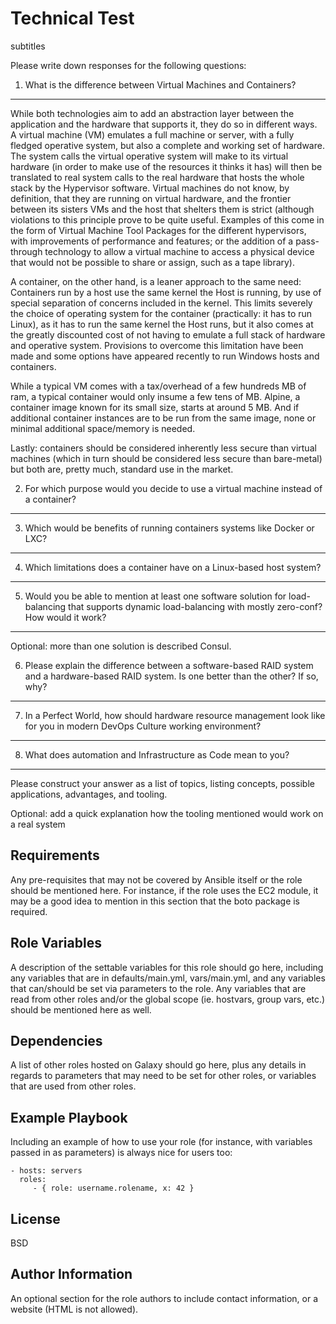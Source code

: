 Technical Test
=========

subtitles

Please write down responses for the following questions:

1) What is the difference between Virtual Machines and Containers?
------------

While both technologies aim to add an abstraction layer between the application and the hardware that supports it, they do so in different ways.
A virtual machine (VM) emulates a full machine or server, with a fully fledged operative system, but also a complete and working set of hardware.
The system calls the virtual operative system will make to its virtual hardware (in order to make use of the resources it thinks it has) will then be translated to real system calls to the real hardware that hosts the whole stack by the Hypervisor software.
Virtual machines do not know, by definition, that they are running on virtual hardware, and the frontier between its sisters VMs and the host that shelters them is strict (although violations to this principle prove to be quite useful. Examples of this come in the form of Virtual Machine Tool Packages for the different hypervisors, with improvements of performance and features; or the addition of a pass-through technology to allow a virtual machine to access a physical device that would not be possible to share or assign, such as a tape library).

A container, on the other hand, is a leaner approach to the same need: Containers run by a host use the same kernel the Host is running, by use of special separation of concerns included in the kernel.
This limits severely the choice of operating system for the container (practically: it has to run Linux), as it has to run the same kernel the Host runs, but it also comes at the greatly discounted cost of not having to emulate a full stack of hardware and operative system. Provisions to overcome this limitation have been made and some options have appeared recently to run Windows hosts and containers.

While a typical VM comes with a tax/overhead of a few hundreds MB of ram, a typical container would only insume a few tens of MB. Alpine, a container image known for its small size, starts at around 5 MB. And if additional container instances are to be run from the same image, none or minimal additional space/memory is needed.

Lastly: containers should be considered inherently less secure than virtual machines (which in turn should be considered less secure than bare-metal) but both are, pretty much, standard use in the market.

2) For which purpose would you decide to use a virtual machine instead of a container?
------------

3) Which would be benefits of running containers systems like Docker or LXC?
------------

4) Which limitations does a container have on a Linux-based host system?
------------

5) Would you be able to mention at least one software solution for load-balancing that supports dynamic load-balancing with mostly zero-conf? How would it work?
------------

Optional: more than one solution is described
Consul.

6) Please explain the difference between a software-based RAID system and a hardware-based RAID system. Is one better than the other? If so, why?
------------

7) In a Perfect World, how should hardware resource management look like for you in modern DevOps Culture working environment?
------------

8) What does automation and Infrastructure as Code mean to you?
------------
 Please construct your answer as a list of topics, listing concepts, possible applications, advantages, and tooling.
 
Optional: add a quick explanation how the tooling mentioned would work on a real system


Requirements
------------

Any pre-requisites that may not be covered by Ansible itself or the role should be mentioned here. For instance, if the role uses the EC2 module, it may be a good idea to mention in this section that the boto package is required.

Role Variables
--------------

A description of the settable variables for this role should go here, including any variables that are in defaults/main.yml, vars/main.yml, and any variables that can/should be set via parameters to the role. Any variables that are read from other roles and/or the global scope (ie. hostvars, group vars, etc.) should be mentioned here as well.

Dependencies
------------

A list of other roles hosted on Galaxy should go here, plus any details in regards to parameters that may need to be set for other roles, or variables that are used from other roles.

Example Playbook
----------------

Including an example of how to use your role (for instance, with variables passed in as parameters) is always nice for users too:

    - hosts: servers
      roles:
         - { role: username.rolename, x: 42 }

License
-------

BSD

Author Information
------------------

An optional section for the role authors to include contact information, or a website (HTML is not allowed).
